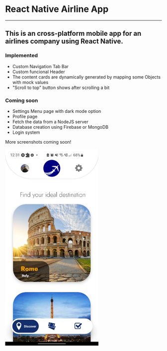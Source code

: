 # React Native Airline App
________________________________
<h2> This is an cross-platform mobile app for an airlines company using React Native. </h2>
<h3> Implemented </h3>
<ul>
  <li>Custom Navigation Tab Bar</li>
  <li> Custom funcional Header </li>
  <li> The content cards are dynamically generated by mapping some Objects with mock values </li>
  <li>"Scroll to top" button shows after scrolling a bit</li>
 </ul>
 
<h3> Coming soon </h3>
<ul>
  <li>Settings Menu page with dark mode option</li>
  <li>Profile page</li>
  <li> Fetch the data from a NodeJS server</li>
  <li> Database creation using Firebase or MongoDB </li>
  <li>Login system</li>
 </ul>


More screenshots coming soon!

<img src="https://github.com/gtsad/React-Native-App/blob/master/Screenshot_20230126-123136_Expo%20Go.jpg" width="300">
